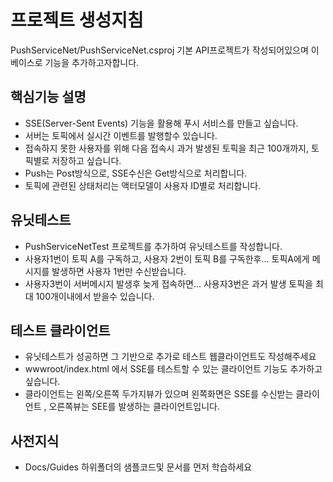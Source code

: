 
# 프로젝트 생성지침

PushServiceNet/PushServiceNet.csproj 기본 API프로젝트가 작성되어있으며 이 베이스로 기능을 추가하고자합니다.

## 핵심기능 설명
- SSE(Server-Sent Events) 기능을 활용해 푸시 서비스를 만들고 싶습니다.
- 서버는 토픽에서 실시간 이벤트를 발행할수 있습니다.
- 접속하지 못한 사용자를 위해 다음 접속시 과거 발생된 토픽을 최근 100개까지, 토픽별로 저장하고 싶습니다.
- Push는 Post방식으로, SSE수신은 Get방식으로 처리합니다. 
- 토픽에 관련된 상태처리는 액터모델이 사용자 ID별로 처리합니다.


## 유닛테스트
- PushServiceNetTest 프로젝트를 추가하여 유닛테스트를 작성합니다.
- 사용자1번이 토픽 A를 구독하고, 사용자 2번이 토픽 B를 구독한후... 토픽A에게 메시지를 발생하면 사용자 1번만 수신받습니다.
- 사용자3번이 서버메시지 발생후 늦게 접속하면... 사용자3번은 과거 발생 토픽을 최대 100개이내에서 받을수 있습니다.

## 테스트 클라이언트
- 유닛테스트가 성공하면 그 기반으로 추가로 테스트 웹클라이언트도 작성해주세요
- wwwroot/index.html 에서 SSE를 테스트할 수 있는 클라이언트 기능도 추가하고 싶습니다.
- 클라이언트는 왼쪽/오른쪽 두가지뷰가 있으며 왼쪽화면은 SSE를 수신받는 클라이언트 , 오른쪽뷰는 SEE를 발생하는 클라이언트입니다.


## 사전지식
- Docs/Guides 하위폴더의 샘플코드및 문서를 먼저 학습하세요




